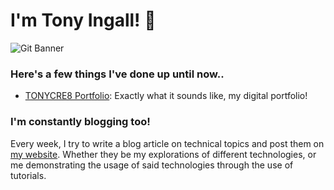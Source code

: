# I'm Tony Ingall! 👋
![Git Banner](https://i.imgur.com/1swgnxi.png)
### Here's a few things I've done up until now..
- [TONYCRE8 Portfolio](https://github.com/TONYCRE8/motion-designer-portfolio-frontend): Exactly what it sounds like, my digital portfolio!

### I'm constantly blogging too!
Every week, I try to write a blog article on technical topics and post them on [my website](https://tonycre8.co.uk/blog). Whether they be my explorations of different technologies, or me demonstrating the usage of said technologies through the use of tutorials.

<!--
**TonyIngall/TonyIngall** is a ✨ _special_ ✨ repository because its `README.md` (this file) appears on your GitHub profile.

Here are some ideas to get you started:

- 🔭 I’m currently working on ...
- 🌱 I’m currently learning ...
- 👯 I’m looking to collaborate on ...
- 🤔 I’m looking for help with ...
- 💬 Ask me about ...
- 📫 How to reach me: ...
- 😄 Pronouns: ...
- ⚡ Fun fact: ...
-->
